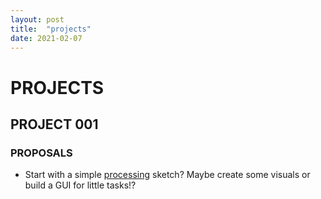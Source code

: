 ```yaml
---
layout: post
title:  "projects"
date: 2021-02-07
---
```


# PROJECTS

## PROJECT 001

### PROPOSALS

*  Start with a simple [processing](http://processing.org/) sketch?
   Maybe create some visuals or build a GUI for little tasks!?
